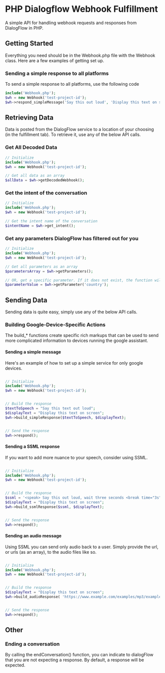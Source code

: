 # PHP Dialogflow Webhook Fulfillment
A simple API for handling webhook requests and responses from DialogFlow in PHP.

## Getting Started

Everything you need should be in the Webhook.php file with the Webhook class. Here are a few examples of getting set up.


### Sending a simple response to all platforms
To send a simple response to all platforms, use the following code

`````php
include('Webhook.php');
$wh = new Webhook('test-project-id');
$wh->respond_simpleMessage('Say this out loud', 'Display this text on screen');

`````

## Retrieving Data
Data is posted from the DialogFlow service to a location of your choosing (in the fulfillment tab). To retrieve it, use any of the below API calls.

### Get All Decoded Data
`````php
// Initialize
include('Webhook.php');
$wh = new Webhook('test-project-id');

// Get all data as an array
$allData = $wh->getDecodedWebhook();
`````

### Get the intent of the conversation
`````php
// Initialize
include('Webhook.php');
$wh = new Webhook('test-project-id');

// Get the intent name of the conversation
$intentName = $wh->get_intent();
`````

### Get any parameters DialogFlow has filtered out for you
`````php
// Initialize
include('Webhook.php');
$wh = new Webhook('test-project-id');

// Get all parameters as an array
$parametersArray = $wh->getParameters();

// OR, get a specific parameter. If it does not exist, the function will return FALSE
$parameterValue = $wh->getParameter('country');
`````


## Sending Data
Sending data is quite easy, simply use any of the below API calls.

### Building Google-Device-Specific Actions
The build_* functions create specific rich markups that can be used to send more complicated information to devices running the google assistant.

#### Sending a simple message
Here's an example of how to set up a simple service for only google devices.

`````php

// Initialize
include('Webhook.php');
$wh = new Webhook('test-project-id');


// Build the response
$textToSpeech = "Say this text out loud";
$displayText = "Display this text on screen";
$wh->build_simpleResponse($textToSpeech, $displayText);


// Send the response
$wh->respond();

`````

#### Sending a SSML response
If you want to add more nuance to your speech, consider using SSML.

`````php

// Initialize
include('Webhook.php');
$wh = new Webhook('test-project-id');


// Build the response
$ssml = '<speak> Say this out loud, wait three seconds <break time="3s"/> then continue speaking. </speak> ';
$displayText = "Display this text on screen";
$wh->build_ssmlResponse($ssml, $displayText);


// Send the response
$wh->respond();

`````

#### Sending an audio message
Using SSML you can send only audio back to a user. Simply provide the url, or urls (as an array), to the audio files like so.

`````php

// Initialize
include('Webhook.php');
$wh = new Webhook('test-project-id');


// Build the response
$displayText = "Display this text on screen";
$wh->build_audioResponse( 'https://www.example.com/examples/mp3/example1.mp3', $displayText);


// Send the response
$wh->respond();

`````

## Other

### Ending a conversation
By calling the endConversation() function, you can indicate to dialogFlow that you are not expecting a response. By default, a response will be expected.


